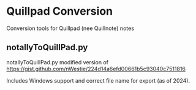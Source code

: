 # Quillpad Conversion

Conversion tools for Quillpad (nee Quillnote) notes

## notallyToQuillPad.py

notallyToQuillPad.py modified version of https://gist.github.com/nWestie/224d14a6efd00661b5c93040c7511816

Includes Windows support and correct file name for export (as of 2024).
